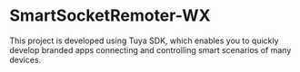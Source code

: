 # SmartSocketRemoter-WX
This project is developed using Tuya SDK, which enables you to quickly develop branded apps connecting and controlling smart scenarios of many devices.

